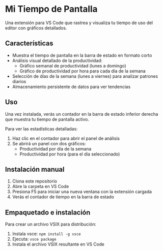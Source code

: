 # Mi Tiempo de Pantalla

Una extensión para VS Code que rastrea y visualiza tu tiempo de uso del editor con gráficos detallados.

## Características

- Muestra el tiempo de pantalla en la barra de estado en formato corto
- Análisis visual detallado de la productividad:
  - Gráfico semanal de productividad (lunes a domingo)
  - Gráfico de productividad por hora para cada día de la semana
- Selección de días de la semana (lunes a viernes) para analizar patrones diarios
- Almacenamiento persistente de datos para ver tendencias

## Uso

Una vez instalada, verás un contador en la barra de estado inferior derecha que muestra tu tiempo de pantalla activo.

Para ver las estadísticas detalladas:
1. Haz clic en el contador para abrir el panel de análisis
2. Se abrirá un panel con dos gráficos:
   - Productividad por día de la semana
   - Productividad por hora (para el día seleccionado)

## Instalación manual

1. Clona este repositorio
2. Abre la carpeta en VS Code
3. Presiona F5 para iniciar una nueva ventana con la extensión cargada
4. Verás el contador de tiempo en la barra de estado

## Empaquetado e instalación

Para crear un archivo VSIX para distribución:

1. Instala vsce: `npm install -g vsce`
2. Ejecuta: `vsce package`
3. Instala el archivo VSIX resultante en VS Code